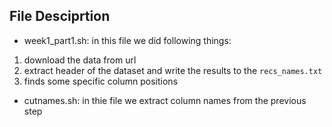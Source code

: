 ## File Desciprtion

* week1_part1.sh: in this file we did following things:
1. download the data from url
2. extract header of the dataset and  write the results to the `recs_names.txt`
3. finds some specific column positions

* cutnames.sh: in thie file we extract column names from the previous step





